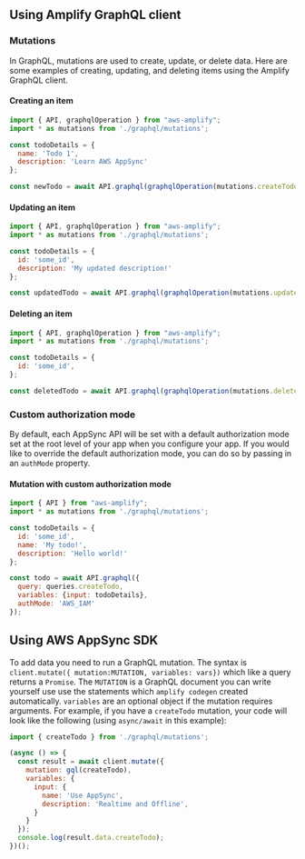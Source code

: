 ## Using Amplify GraphQL client

### Mutations

In GraphQL, mutations are used to create, update, or delete data. Here are some examples of creating, updating, and deleting items using the Amplify GraphQL client.

#### Creating an item

```javascript
import { API, graphqlOperation } from "aws-amplify";
import * as mutations from './graphql/mutations';

const todoDetails = {
  name: 'Todo 1',
  description: 'Learn AWS AppSync'
};

const newTodo = await API.graphql(graphqlOperation(mutations.createTodo, {input: todoDetails}));
```

#### Updating an item

```javascript
import { API, graphqlOperation } from "aws-amplify";
import * as mutations from './graphql/mutations';

const todoDetails = {
  id: 'some_id',
  description: 'My updated description!'
};

const updatedTodo = await API.graphql(graphqlOperation(mutations.updateTodo, {input: todoDetails}));
```

#### Deleting an item

```javascript
import { API, graphqlOperation } from "aws-amplify";
import * as mutations from './graphql/mutations';

const todoDetails = {
  id: 'some_id',
};

const deletedTodo = await API.graphql(graphqlOperation(mutations.deleteTodo, {input: todoDetails}));
```

### Custom authorization mode

By default, each AppSync API will be set with a default authorization mode set at the root level of your app when you configure your app. If you would like to override the default authorization mode, you can do so by passing in an `authMode` property.

#### Mutation with custom authorization mode

```js
import { API } from "aws-amplify";
import * as mutations from './graphql/mutations';

const todoDetails = {
  id: 'some_id',
  name: 'My todo!',
  description: 'Hello world!'
};

const todo = await API.graphql({
  query: queries.createTodo,
  variables: {input: todoDetails},
  authMode: 'AWS_IAM'
});
```

## Using AWS AppSync SDK 

To add data you need to run a GraphQL mutation. The syntax is `client.mutate({ mutation:MUTATION, variables: vars})` which like a query returns a `Promise`. The `MUTATION` is a GraphQL document you can write yourself use use the statements which `amplify codegen` created automatically. `variables` are an optional object if the mutation requires arguments. For example, if you have a `createTodo` mutation, your code will look like the following (using `async/await` in this example):

```javascript
import { createTodo } from './graphql/mutations';

(async () => {
  const result = await client.mutate({
    mutation: gql(createTodo),
    variables: {
      input: {
        name: 'Use AppSync',
        description: 'Realtime and Offline',
      }
    }
  });
  console.log(result.data.createTodo);
})();
```